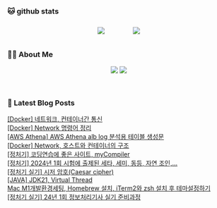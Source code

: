 
###  🐱 github stats  

<div id="main" align="center">
    <img src="https://github-readme-stats.vercel.app/api?username=peterica&count_private=true&show_icons=true&theme=radical"
        style="height: auto; margin-left: 20px; margin-right: 20px; padding: 10px;"/>
    <img src="https://github-readme-stats.vercel.app/api/top-langs/?username=peterica&layout=compact"   
        style="height: auto; margin-left: 20px; margin-right: 20px; padding: 10px;"/>
</div>

###  💁‍♀️ About Me  
<p align="center">
    <a href="https://peterica.tistory.com/"><img src="https://img.shields.io/badge/Blog-FF5722?style=flat-square&logo=Blogger&logoColor=white"/></a>
    <a href="mailto:ilovefran.ofm@gmail.com"><img src="https://img.shields.io/badge/Gmail-d14836?style=flat-square&logo=Gmail&logoColor=white&link=ilovefran.ofm@gmail.com"/></a>
</p>

<br>

### 📕 Latest Blog Posts   

<a href ="https://peterica.tistory.com/648"> [Docker] 네트워크, 컨테이너간 통신 </a> <br><a href ="https://peterica.tistory.com/647"> [Docker] Network 명령어 정리 </a> <br><a href ="https://peterica.tistory.com/161"> [AWS Athena] AWS Athena alb log 분석용 테이블 생성문 </a> <br><a href ="https://peterica.tistory.com/646"> [Docker] Network, 호스트와 컨테이너의 구조 </a> <br><a href ="https://peterica.tistory.com/644"> [정처기] 코딩연습에 좋은 사이트, myCompiler </a> <br><a href ="https://peterica.tistory.com/645"> [정처기] 2024년 1회 시험에 출제된 세타, 세미, 동등, 자연 조인,... </a> <br><a href ="https://peterica.tistory.com/643"> [정처기 실기] 시저 암호(Caesar cipher) </a> <br><a href ="https://peterica.tistory.com/642"> [JAVA] JDK21, Virtual Thread </a> <br><a href ="https://peterica.tistory.com/107"> Mac M1개발환경세팅, Homebrew 설치, iTerm2와 zsh 설치 후 테마설정하기 </a> <br><a href ="https://peterica.tistory.com/593"> [정처기 실기] 24년 1회 정보처리기사 실기 준비과정 </a> <br>